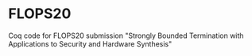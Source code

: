 # FLOPS20
Coq code for FLOPS20 submission "Strongly Bounded Termination with Applications to Security and Hardware Synthesis"
